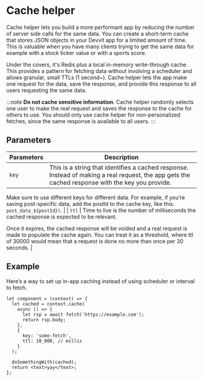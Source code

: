 # Cache helper

Cache helper lets you build a more performant app by reducing the number of server side calls for the same data. You can create a short-term cache that stores JSON objects in your Devvit app for a limited amount of time. This is valuable when you have many clients trying to get the same data for example with a stock ticker value or with a sports score.

Under the covers, it's Redis plus a local in-memory write-through cache. This provides a pattern for fetching data without involving a scheduler and allows granular, small TTLs (1 second~). Cache helper lets the app make one request for the data, save the response, and provide this response to all users requesting the same data.

:::note
**Do not cache sensitive information**. Cache helper randomly selects one user to make the real request and saves the response to the cache for others to use. You should only use cache helper for non-personalized fetches, since the same response is available to all users.
:::

## Parameters

| **Parameters** | **Description**                                                                                                                                  |
| -------------- | ------------------------------------------------------------------------------------------------------------------------------------------------ |
| `key`          | This is a string that identifies a cached response. Instead of making a real request, the app gets the cached response with the key you provide. |

Make sure to use different keys for different data. For example, if you’re saving post-specific data, add the postId to the cache key, like this: `post_data_${postId})`. |
| `ttl` | Time to live is the number of milliseconds the cached response is expected to be relevant.

Once it expires, the cached response will be voided and a real request is made to populate the cache again. You can treat it as a threshold, where ttl of 30000 would mean that a request is done no more than once per 30 seconds. |

## Example

Here’s a way to set up in-app caching instead of using scheduler or interval to fetch.

```tsx
let component = (context) => {
  let cached = context.cache(
    async () => {
      let rsp = await fetch('https://example.com');
      return rsp.body;
    },
    {
      key: 'some-fetch',
      ttl: 10_000, // millis
    }
  );

  doSomethingWith(cached);
  return <text>yay</text>;
};
```
